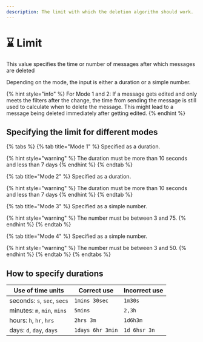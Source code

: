 ```yaml
---
description: The limit with which the deletion algorithm should work.
---
```


# ⌛ Limit

This value specifies the time or number of messages after which messages are deleted

Depending on the mode, the input is either a duration or a simple number.

{% hint style="info" %}
For Mode 1 and 2: If a message gets edited and only meets the filters after the change, the time from sending the message is still used to calculate when to delete the message. This might lead to a message being deleted immediately after getting edited.
{% endhint %}

## Specifying the limit for different modes

{% tabs %}
{% tab title="Mode 1" %}
Specified as a duration.

{% hint style="warning" %}
The duration must be more than 10 seconds and less than 7 days
{% endhint %}
{% endtab %}

{% tab title="Mode 2" %}
Specified as a duration.

{% hint style="warning" %}
The duration must be more than 10 seconds and less than 7 days
{% endhint %}
{% endtab %}

{% tab title="Mode 3" %}
Specified as a simple number.

{% hint style="warning" %}
The number must be between 3 and 75.
{% endhint %}
{% endtab %}

{% tab title="Mode 4" %}
Specified as a simple number.

{% hint style="warning" %}
The number must be between 3 and 50.
{% endhint %}
{% endtab %}
{% endtabs %}

## How to specify durations

| Use of time units             | Correct use      | Incorrect use |
| ----------------------------- | ---------------- | ------------- |
| seconds: `s`, `sec`, `secs`   | `1mins 30sec`    | `1m30s`       |
| minutes: `m`, `min`, `mins`   | `5mins`          | `2,3h`        |
| hours: `h`, `hr`, `hrs`       | `2hrs 3m`        | `1d6h3m`      |
| days: `d`, `day`, `days`      | `1days 6hr 3min` | `1d 6hsr 3n`  |

